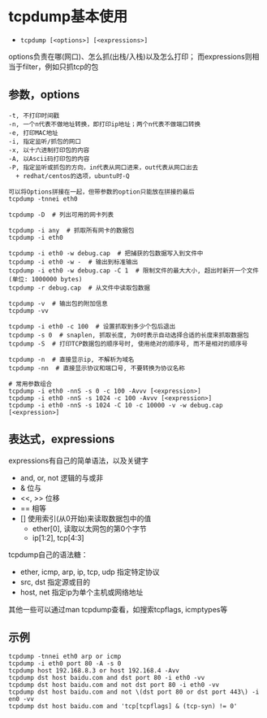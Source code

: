 # tcpdump基本使用

+ `tcpdump [<options>] [<expressions>]`

options负责在哪(网口)、怎么抓(出栈/入栈)以及怎么打印；
而expressions则相当于filter，例如只抓tcp的包

## 参数，options

```
-t, 不打印时间戳
-n, 一个n代表不做地址转换，即打印ip地址；两个n代表不做端口转换
-e, 打印MAC地址
-i, 指定监听/抓包的网口
-x, 以十六进制打印包的内容
-A, 以Ascii码打印包的内容
-P, 指定监听或抓包的方向，in代表从网口进来，out代表从网口出去
  + redhat/centos的选项，ubuntu时-Q

可以将Options拼接在一起，但带参数的option只能放在拼接的最后
tcpdump -tnnei eth0

tcpdump -D  # 列出可用的网卡列表

tcpdump -i any  # 抓取所有网卡的数据包
tcpdump -i eth0

tcpdump -i eth0 -w debug.cap  # 把捕获的包数据写入到文件中
tcpdump -i eth0 -w -  # 输出到标准输出
tcpdump -i eth0 -w debug.cap -C 1  # 限制文件的最大大小, 超出时新开一个文件(单位: 1000000 bytes)
tcpdump -r debug.cap  # 从文件中读取包数据

tcpdump -v  # 输出包的附加信息
tcpdump -vv

tcpdump -i eth0 -c 100  # 设置抓取到多少个包后退出
tcpdump -s 0  # snaplen, 抓取长度, 为0时表示自动选择合适的长度来抓取数据包
tcpdump -S  # 打印TCP数据包的顺序号时, 使用绝对的顺序号, 而不是相对的顺序号

tcpdump -n  # 直接显示ip, 不解析为域名
tcpdump -nn  # 直接显示协议和端口号, 不要转换为协议名称

# 常用参数组合
tcpdump -i eth0 -nnS -s 0 -c 100 -Avvv [<expression>]
tcpdump -i eth0 -nnS -s 1024 -c 100 -Avvv [<expression>]
tcpdump -i eth0 -nnS -s 1024 -C 10 -c 10000 -v -w debug.cap [<expression>]
```

## 表达式，expressions

expressions有自己的简单语法，以及关键字

+ and, or, not  逻辑的与或非
+ &  位与
+ <<, >>  位移
+ ==  相等
+ []  使用索引(从0开始)来读取数据包中的值
  + ether[0], 读取以太网包的第0个字节
  + ip[1:2], tcp[4:3]

tcpdump自己的语法糖：

+ ether, icmp, arp, ip, tcp, udp  指定特定协议
+ src, dst  指定源或目的
+ host, net  指定ip为单个主机或网络地址

其他一些可以通过man tcpdump查看，如搜索tcpflags, icmptypes等

## 示例

```
tcpdump -tnnei eth0 arp or icmp
tcpdump -i eth0 port 80 -A -s 0
tcpdump host 192.168.8.3 or host 192.168.4 -Avv
tcpdump dst host baidu.com and dst port 80 -i eth0 -vv
tcpdump dst host baidu.com and not dst port 80 -i eth0 -vv
tcpdump dst host baidu.com and not \(dst port 80 or dst port 443\) -i en0 -vv
tcpdump dst host baidu.com and 'tcp[tcpflags] & (tcp-syn) != 0'
```
